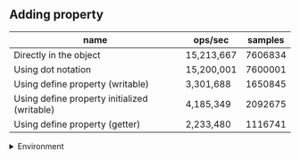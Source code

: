 ## Adding property

|name|ops/sec|samples|
|-|-|-|
|Directly in the object|15,213,667|7606834|
|Using dot notation|15,200,001|7600001|
|Using define property (writable)|3,301,688|1650845|
|Using define property initialized (writable)|4,185,349|2092675|
|Using define property (getter)|2,233,480|1116741|


<details>
<summary>Environment</summary>

* __Machine:__ linux x64 | 4 vCPUs | 15.2GB Mem
* __Run:__ Mon May 13 2024 18:30:52 GMT+0000 (Coordinated Universal Time)
</details>

<!--
{"environment":{"platform":"linux","arch":"x64","cpus":4,"totalMemory":15.245216369628906},"benchmarks":[{"name":"Directly in the object","opsSec":15213667.574009797,"samples":7606834},{"name":"Using dot notation","opsSec":15200001.209614655,"samples":7600001},{"name":"Using define property (writable)","opsSec":3301688.8311983584,"samples":1650845},{"name":"Using define property initialized (writable)","opsSec":4185349.028993413,"samples":2092675},{"name":"Using define property (getter)","opsSec":2233480.315957311,"samples":1116741}]}-->
